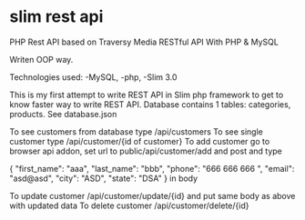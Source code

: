 # slim rest api

PHP Rest API based on Traversy Media RESTful API With PHP & MySQL

Writen OOP way.

Technologies used:
-MySQL,
-php,
-Slim 3.0

This is my first attempt to write REST API in Slim php framework to get to know faster way to write REST API. Database contains 1 tables: categories, products. See database.json

To see customers from database type /api/customers
To see single customer type /api/customer/{id of customer}
To add customer go to browser api addon, set url to public/api/customer/add and post and type

{
    "first_name": "aaa",
    "last_name": "bbb",
    "phone": "666 666 666 ",
    "email": "asd@asd",
    "city": "ASD",
    "state": "DSA"
}
in body

To update customer /api/customer/update/{id} and put same body as above with updated data
To delete customer /api/customer/delete/{id}
